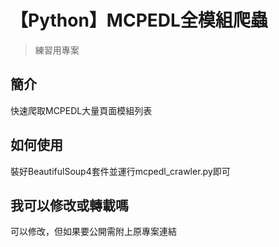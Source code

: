 # 【Python】MCPEDL全模組爬蟲
>練習用專案

## 簡介
快速爬取MCPEDL大量頁面模組列表

## 如何使用
裝好BeautifulSoup4套件並運行mcpedl_crawler.py即可

## 我可以修改或轉載嗎
可以修改，但如果要公開需附上原專案連結
